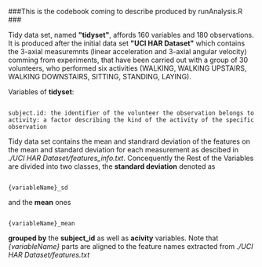 ###This is the codebook coming to describe produced by runAnalysis.R ###

Tidy data set, named **"tidyset"**, affords 160 variables and 180 observations. 
It is produced after the initial data set **"UCI HAR Dataset"** which contains 
the 3-axial measuremnts (linear acceleration and 3-axial angular velocity) 
comming from experiments, that have been carried out with a group of 30 
volunteers, who performed six activities (WALKING, WALKING UPSTAIRS, 
WALKING DOWNSTAIRS, SITTING, STANDING, LAYING). 

Variables of **tidyset**:

<pre><code>
subject.id: the identifier of the volunteer the observation belongs to
activity: a factor describing the kind of the activity of the specific observation
</code></pre>


Tidy data set contains the mean and standrard deviation of the features 
on the mean and standard deviation for each measurement
as descibed in *./UCI HAR Dataset/features_info.txt*.
Concequently the Rest of the Variables are divided into two classes, 
the **standard deviation** denoted as

<pre><code>
{variableName}_sd
</code></pre>
and the **mean** ones 
<pre><code>
{variableName}_mean
</code></pre>
**grouped by** the **subject_id** as well as **acivity** variables. 
Note that *{variableName}* parts are aligned to the feature names
extracted from *./UCI HAR Dataset/features.txt*

